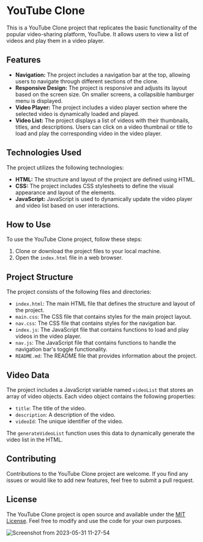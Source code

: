 # YouTube Clone

This is a YouTube Clone project that replicates the basic functionality of the popular video-sharing platform, YouTube. It allows users to view a list of videos and play them in a video player.

## Features

- **Navigation:** The project includes a navigation bar at the top, allowing users to navigate through different sections of the clone.
- **Responsive Design:** The project is responsive and adjusts its layout based on the screen size. On smaller screens, a collapsible hamburger menu is displayed.
- **Video Player:** The project includes a video player section where the selected video is dynamically loaded and played.
- **Video List:** The project displays a list of videos with their thumbnails, titles, and descriptions. Users can click on a video thumbnail or title to load and play the corresponding video in the video player.

## Technologies Used

The project utilizes the following technologies:

- **HTML:** The structure and layout of the project are defined using HTML.
- **CSS:** The project includes CSS stylesheets to define the visual appearance and layout of the elements.
- **JavaScript:** JavaScript is used to dynamically update the video player and video list based on user interactions.

## How to Use

To use the YouTube Clone project, follow these steps:

1. Clone or download the project files to your local machine.
2. Open the `index.html` file in a web browser.

## Project Structure

The project consists of the following files and directories:

- `index.html`: The main HTML file that defines the structure and layout of the project.
- `main.css`: The CSS file that contains styles for the main project layout.
- `nav.css`: The CSS file that contains styles for the navigation bar.
- `index.js`: The JavaScript file that contains functions to load and play videos in the video player.
- `nav.js`: The JavaScript file that contains functions to handle the navigation bar's toggle functionality.
- `README.md`: The README file that provides information about the project.

## Video Data

The project includes a JavaScript variable named `videoList` that stores an array of video objects. Each video object contains the following properties:

- `title`: The title of the video.
- `description`: A description of the video.
- `videoId`: The unique identifier of the video.

The `generateVideoList` function uses this data to dynamically generate the video list in the HTML.

## Contributing

Contributions to the YouTube Clone project are welcome. If you find any issues or would like to add new features, feel free to submit a pull request.

## License

The YouTube Clone project is open source and available under the [MIT License](LICENSE). Feel free to modify and use the code for your own purposes.


![Screenshot from 2023-05-31 11-27-54](https://github.com/Sasa405/youtube_clone/assets/118745186/7ceede0a-3fb4-4159-a4aa-0a48ec9cf369)


